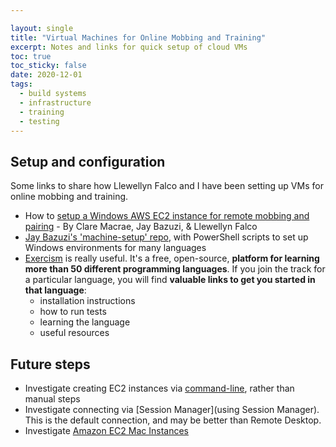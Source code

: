 ```yaml
---

layout: single
title: "Virtual Machines for Online Mobbing and Training"
excerpt: Notes and links for quick setup of cloud VMs
toc: true
toc_sticky: false
date: 2020-12-01
tags:
  - build systems
  - infrastructure
  - training
  - testing
---
```


## Setup and configuration

Some links to share how Llewellyn Falco and I have been setting up VMs for online mobbing and training.

* How to [setup a Windows AWS EC2 instance for remote mobbing and pairing](https://docs.google.com/document/d/1DyTemsYBu2LUhrwwCdNuPQDWj3f_yfMj3otaoEZZRC4/edit#heading=h.7wk38tnuscf4) - By Clare Macrae, Jay Bazuzi, & Llewellyn Falco
* [Jay Bazuzi's 'machine-setup' repo](https://github.com/JayBazuzi/machine-setup), with PowerShell scripts to set up Windows environments for many languages
* [Exercism](https://exercism.io/) is really useful. It's a free, open-source, **platform for learning more than 50 different programming languages**. If you join the track for a particular language, you will find **valuable links to get you started in that language**:
    * installation instructions
    * how to run tests
    * learning the language
    * useful resources

## Future steps

* Investigate creating EC2 instances via [command-line](https://docs.aws.amazon.com/cli/latest/userguide/cli-services-ec2-instances.html), rather than manual steps
* Investigate connecting via [Session Manager](using Session Manager). This is the default connection, and may be better than Remote Desktop.
* Investigate [Amazon EC2 Mac Instances](https://aws.amazon.com/ec2/instance-types/mac/)
